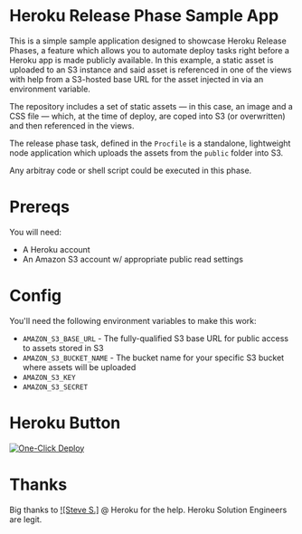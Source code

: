 # Heroku Release Phase Sample App

This is a simple sample application designed to showcase Heroku Release Phases, a feature which allows you to automate deploy tasks right before a Heroku app is made publicly available. In this example, a static asset is uploaded to an S3 instance and said asset is referenced in one of the views with help from a S3-hosted base URL for the asset injected in via an environment variable.

The repository includes a set of static assets — in this case, an image and a CSS file — which, at the time of deploy, are coped into S3 (or overwritten) and then referenced in the views. 

The release phase task, defined in the `Procfile` is a standalone, lightweight node application which uploads the assets from the `public` folder into S3.

Any arbitray code or shell script could be executed in this phase.

# Prereqs

You will need:

* A Heroku account
* An Amazon S3 account w/ appropriate public read settings

# Config

You'll need the following environment variables to make this work:

* `AMAZON_S3_BASE_URL` - The fully-qualified S3 base URL for public access to assets stored in S3
* `AMAZON_S3_BUCKET_NAME` - The bucket name for your specific S3 bucket where assets will be uploaded
* `AMAZON_S3_KEY`
* `AMAZON_S3_SECRET`

# Heroku Button

[![One-Click Deploy](https://www.herokucdn.com/deploy/button.svg)](https://heroku.com/deploy)

# Thanks

Big thanks to [![Steve S.]](https://github.com/SShaginyan) @ Heroku for the help. Heroku Solution Engineers are legit.